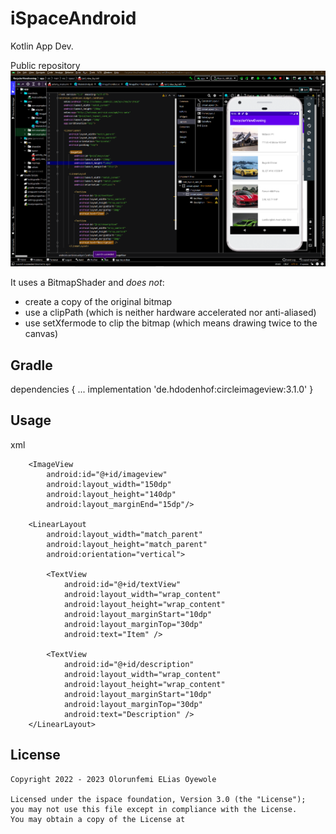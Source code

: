 # iSpaceAndroid
 Kotlin App Dev.

Public repository
![Screenshot](https://github.com/KingElias-1/iSpaceAndroid/blob/main/RecyclerViewEvening/Screenshot%20(55).png)

It uses a BitmapShader and *does not*:
* create a copy of the original bitmap
* use a clipPath (which is neither hardware accelerated nor anti-aliased)
* use setXfermode to clip the bitmap (which means drawing twice to the canvas)

Gradle
------

dependencies {
    ...
    implementation 'de.hdodenhof:circleimageview:3.1.0'
}


Usage
-----
xml
 <LinearLayout
        android:layout_width="match_parent"
        android:layout_height="wrap_content"
        android:orientation="horizontal"
        android:padding="5dp">

        <ImageView
            android:id="@+id/imageview"
            android:layout_width="150dp"
            android:layout_height="140dp"
            android:layout_marginEnd="15dp"/>

        <LinearLayout
            android:layout_width="match_parent"
            android:layout_height="match_parent"
            android:orientation="vertical">

            <TextView
                android:id="@+id/textView"
                android:layout_width="wrap_content"
                android:layout_height="wrap_content"
                android:layout_marginStart="10dp"
                android:layout_marginTop="30dp"
                android:text="Item" />

            <TextView
                android:id="@+id/description"
                android:layout_width="wrap_content"
                android:layout_height="wrap_content"
                android:layout_marginStart="10dp"
                android:layout_marginTop="30dp"
                android:text="Description" />
        </LinearLayout>
		


License
-------

    Copyright 2022 - 2023 Olorunfemi ELias Oyewole

    Licensed under the ispace foundation, Version 3.0 (the "License");
    you may not use this file except in compliance with the License.
    You may obtain a copy of the License at